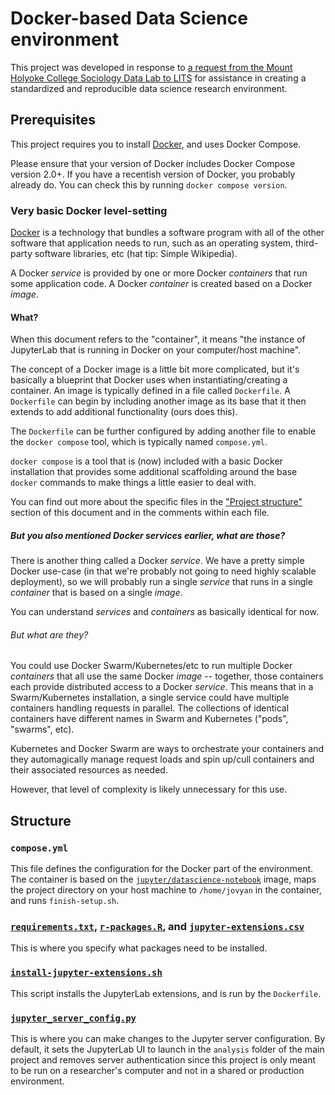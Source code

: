 # Docker-based Data Science environment

This project was developed in response to [a request from the Mount Holyoke College Sociology Data Lab to LITS](https://docs.google.com/document/d/1aEAwJX2ccDEbcrMphFKG6Z8XaFU-yQ4xG-hqFXWdCT0/edit) for assistance in creating a standardized and reproducible data science research environment.



## Prerequisites

This project requires you to install [Docker](https://www.docker.com/), and uses Docker Compose. 

Please ensure that your version of Docker includes Docker Compose version 2.0+. If you have a recentish version of Docker, you probably already do. You can check this by running `docker compose version`.


### Very basic Docker level-setting

[Docker](https://simple.wikipedia.org/wiki/Docker_(software)) is a technology that bundles a software program with all of the other software that application needs to run, such as an operating system, third-party software libraries, etc (hat tip: Simple Wikipedia).

A Docker _service_ is provided by one or more Docker _containers_ that run some application code. A Docker _container_ is created based on a Docker _image_.

#### What? 

When this document refers to the "container", it means "the instance of JupyterLab that is running in Docker on your computer/host machine". 

The concept of a Docker image is a little bit more complicated, but it's basically a blueprint that Docker uses when instantiating/creating a container. An image is typically defined in a file called `Dockerfile`. A `Dockerfile` can begin by including another image as its base that it then extends to add additional functionality (ours does this). 

The `Dockerfile` can be further configured by adding another file to enable the `docker compose` tool, which is typically named `compose.yml`. 

`docker compose` is a tool that is (now) included with a basic Docker installation that provides some additional scaffolding around the base `docker` commands to make things a little easier to deal with.

You can find out more about the specific files in the ["Project structure"](#project-structure) section of this document and in the comments within each file.

##### But you also mentioned Docker services earlier, what are those?

There is another thing called a Docker _service_. We have a pretty simple Docker use-case (in that we're probably not going to need highly scalable deployment), so we will probably run a single _service_ that runs in a single _container_ that is based on a single _image_. 

You can understand _services_ and _containers_ as basically identical for now.

###### But what _are_ they?

You could use Docker Swarm/Kubernetes/etc to run multiple Docker _containers_ that all use the same Docker _image_ -- together, those containers each provide distributed access to a Docker _service_. This means that in a Swarm/Kubernetes installation, a single service could have multiple containers handling requests in parallel. The collections of identical containers have different names in Swarm and Kubernetes ("pods", "swarms", etc). 

Kubernetes and Docker Swarm are ways to orchestrate your containers and they automagically manage request loads and spin up/cull containers and their associated resources as needed.

However, that level of complexity is likely unnecessary for this use.



## Structure


### `compose.yml`

This file defines the configuration for the Docker part of the environment. The container is based on the [`jupyter/datascience-notebook`](https://jupyter-docker-stacks.readthedocs.io/en/latest/using/selecting.html#jupyter-datascience-notebook) image, maps the project directory on your host machine to `/home/jovyan` in the container, and runs `finish-setup.sh`.


### [`requirements.txt`](requirements.txt), [`r-packages.R`](r-packages.R), and [`jupyter-extensions.csv`](jupyter-extensions.csv)

This is where you specify what packages need to be installed.


### [`install-jupyter-extensions.sh`](install-jupyter-extensions.sh)

This script installs the JupyterLab extensions, and is run by the `Dockerfile`.


### [`jupyter_server_config.py`](jupyter_server_config.py)

This is where you can make changes to the Jupyter server configuration. By default, it sets the JupyterLab UI to launch in the `analysis` folder of the main project and removes server authentication since this project is only meant to be run on a researcher's computer and not in a shared or production environment.
